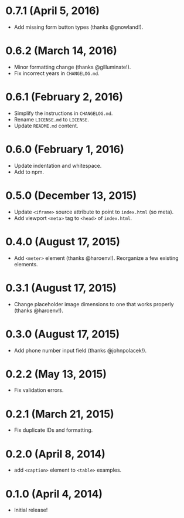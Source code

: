 # 0.7.1 (April 5, 2016)

- Add missing form button types (thanks @gnowland!).

# 0.6.2 (March 14, 2016)

- Minor formatting change (thanks @gilluminate!).
- Fix incorrect years in `CHANGELOG.md`.

# 0.6.1 (February 2, 2016)

- Simplify the instructions in `CHANGELOG.md`.
- Rename `LICENSE.md` to `LICENSE`.
- Update `README.md` content.

# 0.6.0 (February 1, 2016)

- Update indentation and whitespace.
- Add to npm.

# 0.5.0 (December 13, 2015)

- Update `<iframe>` source attribute to point to `index.html` (so meta).
- Add viewport `<meta>` tag to `<head>` of `index.html`.

# 0.4.0 (August 17, 2015)

- Add `<meter>` element (thanks @haroenv!). Reorganize a few existing elements.

# 0.3.1 (August 17, 2015)

- Change placeholder image dimensions to one that works properly (thanks @haroenv!).

# 0.3.0 (August 17, 2015)

- Add phone number input field (thanks @johnpolacek!).

# 0.2.2 (May 13, 2015)

- Fix validation errors.

# 0.2.1 (March 21, 2015)

- Fix duplicate IDs and formatting.

# 0.2.0 (April 8, 2014)

- add `<caption>` element to `<table>` examples.

# 0.1.0 (April 4, 2014)

- Initial release!
